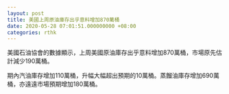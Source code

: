 ```yaml
---
layout: post
title: 美國上周原油庫存出乎意料增加870萬桶
date: 2020-05-28 07:01:51.000000000 +08:00
categories: rthk
---
```


美國石油協會的數據顯示，上周美國原油庫存出乎意料增加870萬桶，市場原先估計減少190萬桶。

期內汽油庫存增加110萬桶，升幅大幅超出預期的10萬桶。蒸餾油庫存增加690萬桶，亦遠遠市場預期增加180萬桶。
